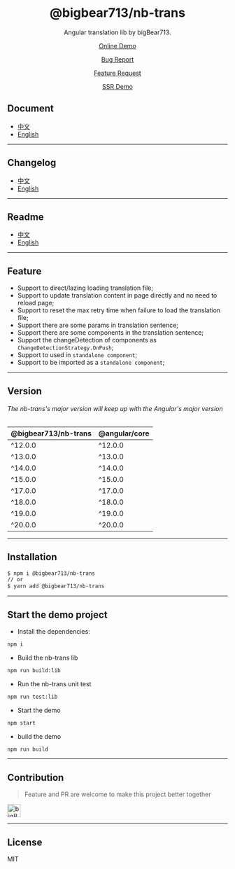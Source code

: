 <div align="center">

# @bigbear713/nb-trans

Angular translation lib by bigBear713.

[Online Demo](https://bigBear713.github.io/nb-trans/)

[Bug Report](https://github.com/bigBear713/nb-trans/issues)

[Feature Request](https://github.com/bigBear713/nb-trans/issues)

[SSR Demo](https://github.com/bigBear713/nb-trans-ssr/)


</div>

## Document
- [中文](https://github.com/bigBear713/nb-trans/blob/main/projects/nb-trans/README.CN.md "文档 - 中文")
- [English](https://github.com/bigBear713/nb-trans/blob/main/projects/nb-trans/README.md "Document - English")

---

## Changelog
- [中文](https://github.com/bigBear713/nb-trans/blob/main/CHANGELOG.CN.md "更新日志 - 中文")
- [English](https://github.com/bigBear713/nb-trans/blob/main/CHANGELOG.md "Changelog - English")

---

## Readme
- [中文](https://github.com/bigBear713/nb-trans/blob/main/README.CN.md "文档 - 中文")
- [English](https://github.com/bigBear713/nb-trans/blob/main/README.md "Document - English")

---

## Feature
- Support to direct/lazing loading translation file;
- Support to update translation content in page directly and no need to reload page;
- Support to reset the max retry time when failure to load the translation file;
- Support there are some params in translation sentence;
- Support there are some components in the translation sentence;
- Support the changeDetection of components as `ChangeDetectionStrategy.OnPush`;
- Support to used in `standalone component`;
- Support to be imported as a `standalone component`;

---

## Version
###### The nb-trans's major version will keep up with the Angular's major version
| @bigbear713/nb-trans | @angular/core |
| -------------------- | ------------- |
| ^12.0.0              | ^12.0.0       |
| ^13.0.0              | ^13.0.0       |
| ^14.0.0              | ^14.0.0       |
| ^15.0.0              | ^15.0.0       |
| ^17.0.0              | ^17.0.0       |
| ^18.0.0              | ^18.0.0       |
| ^19.0.0              | ^19.0.0       |
| ^20.0.0              | ^20.0.0       |

---

## Installation
```bash
$ npm i @bigbear713/nb-trans
// or
$ yarn add @bigbear713/nb-trans
```

---

## Start the demo project
- Install the dependencies:
```bash
npm i
```

- Build the nb-trans lib
```bash
npm run build:lib
```

- Run the nb-trans unit test
```bash
npm run test:lib
```

- Start the demo
```bash
npm start
```

- build the demo
```bash
npm run build
```

---

## Contribution
> Feature and PR are welcome to make this project better together

<a href="https://github.com/bigBear713" target="_blank"><img src="https://avatars.githubusercontent.com/u/12368900?v=4" alt="bigBear713" width="30px" height="30px"></a>

---

## License
MIT
